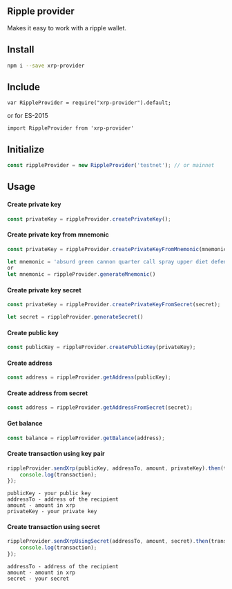 ## Ripple provider ##

Makes it easy to work with a ripple wallet.

## Install ##
``` bash
npm i --save xrp-provider
```
## Include ##
```
var RippleProvider = require("xrp-provider").default;
```
or for ES-2015
```
import RippleProvider from 'xrp-provider'
```

## Initialize ##
```javascript
const rippleProvider = new RippleProvider('testnet'); // or mainnet
```
## Usage ##

#### Create private key ####
```javascript
const privateKey = rippleProvider.createPrivateKey();
```

#### Create private key from mnemonic ####
```javascript
const privateKey = rippleProvider.createPrivateKeyFromMnemonic(mnemonic);

let mnemonic = 'absurd green cannon quarter call spray upper diet defense convince live assist'
or 
let mnemonic = rippleProvider.generateMnemonic()
```
#### Create private key secret ####
```javascript
const privateKey = rippleProvider.createPrivateKeyFromSecret(secret);

let secret = rippleProvider.generateSecret()

```
#### Create public key ####
```javascript
const publicKey = rippleProvider.createPublicKey(privateKey);
```
#### Create address ####
```javascript
const address = rippleProvider.getAddress(publicKey);
```
#### Create address from secret ####
```javascript
const address = rippleProvider.getAddressFromSecret(secret);
```
#### Get balance ####
```javascript
const balance = rippleProvider.getBalance(address);
```
#### Create transaction using key pair ####
```javascript
rippleProvider.sendXrp(publicKey, addressTo, amount, privateKey).then(transaction=>{
    console.log(transaction);
});
```

```
publicKey - your public key 
addressTo - address of the recipient
amount - amount in xrp
privateKey - your private key
```

#### Create transaction using secret ####
```javascript
rippleProvider.sendXrpUsingSecret(addressTo, amount, secret).then(transaction=>{
    console.log(transaction);
});
```

```
addressTo - address of the recipient
amount - amount in xrp
secret - your secret
```
